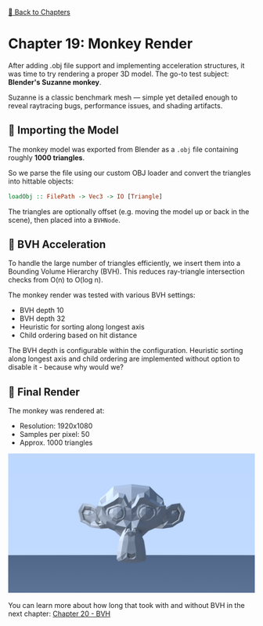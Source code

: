 [🔗 Back to Chapters](/README.md#-chapters)

# Chapter 19: Monkey Render

After adding .obj file support and implementing acceleration structures, it was time to try rendering a proper 3D model. The go-to test subject: **Blender's Suzanne monkey**.

Suzanne is a classic benchmark mesh — simple yet detailed enough to reveal raytracing bugs, performance issues, and shading artifacts.

## 📖 Importing the Model

The monkey model was exported from Blender as a `.obj` file containing roughly **1000 triangles**.

So we parse the file using our custom OBJ loader and convert the triangles into hittable objects:

```haskell
loadObj :: FilePath -> Vec3 -> IO [Triangle]
```

The triangles are optionally offset (e.g. moving the model up or back in the scene), then placed into a `BVHNode`.

## 🚀 BVH Acceleration

To handle the large number of triangles efficiently, we insert them into a Bounding Volume Hierarchy (BVH). This reduces ray-triangle intersection checks from O(n) to O(log n).

The monkey render was tested with various BVH settings:

- BVH depth 10
- BVH depth 32
- Heuristic for sorting along longest axis
- Child ordering based on hit distance

The BVH depth is configurable within the configuration. Heuristic sorting along longest axis and child ordering are implemented without option to disable it - because why would we?

## 🎨 Final Render

The monkey was rendered at:

- Resolution: 1920x1080
- Samples per pixel: 50
- Approx. 1000 triangles

![Rendering the Blender Monkey](./media/19/monkey.png)

You can learn more about how long that took with and without BVH in the next chapter: [Chapter 20 - BVH](./20_bvh.md)
